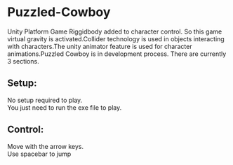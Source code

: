 # Puzzled-Cowboy<br>

Unity Platform Game
Riggidbody added to character control. So this game virtual gravity is activated.Collider technology is used in objects interacting with characters.The unity animator feature is used for character animations.Puzzled Cowboy is in development process. There are currently 3 sections.<br>
## Setup:<br>
No setup required to play.<br>
You just need to run the exe file to play.<br>
## Control:<br>
Move with the arrow keys.<br>
Use spacebar to jump

